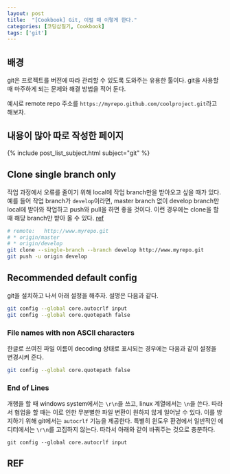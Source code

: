 ```yaml
---
layout: post
title:  "[Cookbook] Git, 이럴 때 이렇게 한다."
categories: [코딩삽질기, Cookbook]
tags: ['git']
---
```


## 배경

git은 프로젝트를 버전에 따라 관리할 수 있도록 도와주는 유용한 툴이다. git을 사용할 때 마주하게 되는 문제와 해결 방법을 적어 둔다.

예시로 remote repo 주소를 `https://myrepo.github.com/coolproject.git`라고 해보자.

## 내용이 많아 따로 작성한 페이지

{% include post_list_subject.html subject="git" %}

## Clone single branch only

작업 과정에서 오류를 줄이기 위해 local에 작업 branch만을 받아오고 싶을 때가 있다. 예를 들어 작업 branch가 `develop`이라면, master branch 없이 develop branch만 local에 받아와 작업하고 push와 pull을 하면 좋을 것이다. 이런 경우에는 clone을 할 때 해당 branch만 받아 올 수 있다. [ref](https://stackoverflow.com/questions/1911109/how-to-clone-a-specific-git-branch)

```bash
# remote:   http://www.myrepo.git
# * origin/master
# * origin/develop
git clone --single-branch --branch develop http://www.myrepo.git
git push -u origin develop
```

## Recommended default config

git을 설치하고 나서 아래 설정을 해주자. 설명은 다음과 같다. 

```bash
git config --global core.autocrlf input
git config --global core.quotepath false
```

### File names with non ASCII characters

한글로 쓰여진 파일 이름이 decoding 상태로 표시되는 경우에는 다음과 같이 설정을 변경시켜 준다.

```bash
git config --global core.quotepath false
```

### End of Lines

개행을 할 때 windows system에서는 `\r\n`을 쓰고, linux 계열에서는 `\n`을 쓴다. 따라서 협업을 할 때는 이로 인한 무분별한 파일 변환이 원하지 않게 일어날 수 있다. 이를 방지하기 위해 git에서는 `autocrlf` 기능을 제공한다. 특별히 윈도우 환경에서 일반적인 에디터에서는 `\r\n`를 고집하지 않는다. 따라서 아래와 같이 바꿔주는 것으로 충분하다. 

```
git config --global core.autocrlf input
```



## REF
